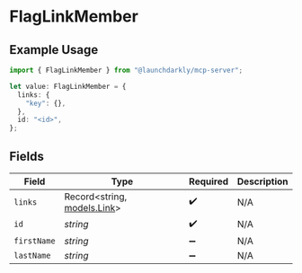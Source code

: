 # FlagLinkMember

## Example Usage

```typescript
import { FlagLinkMember } from "@launchdarkly/mcp-server";

let value: FlagLinkMember = {
  links: {
    "key": {},
  },
  id: "<id>",
};
```

## Fields

| Field                                            | Type                                             | Required                                         | Description                                      |
| ------------------------------------------------ | ------------------------------------------------ | ------------------------------------------------ | ------------------------------------------------ |
| `links`                                          | Record<string, [models.Link](../models/link.md)> | :heavy_check_mark:                               | N/A                                              |
| `id`                                             | *string*                                         | :heavy_check_mark:                               | N/A                                              |
| `firstName`                                      | *string*                                         | :heavy_minus_sign:                               | N/A                                              |
| `lastName`                                       | *string*                                         | :heavy_minus_sign:                               | N/A                                              |